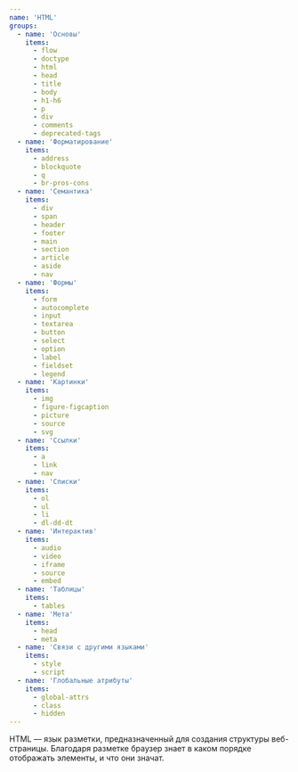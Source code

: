 ```yaml
---
name: 'HTML'
groups:
  - name: 'Основы'
    items:
      - flow
      - doctype
      - html
      - head
      - title
      - body
      - h1-h6
      - p
      - div
      - comments
      - deprecated-tags
  - name: 'Форматирование'
    items:
      - address
      - blockquote
      - q
      - br-pros-cons
  - name: 'Семантика'
    items:
      - div
      - span
      - header
      - footer
      - main
      - section
      - article
      - aside
      - nav
  - name: 'Формы'
    items:
      - form
      - autocomplete
      - input
      - textarea
      - button
      - select
      - option
      - label
      - fieldset
      - legend
  - name: 'Картинки'
    items:
      - img
      - figure-figcaption
      - picture
      - source
      - svg
  - name: 'Ссылки'
    items:
      - a
      - link
      - nav
  - name: 'Списки'
    items:
      - ol
      - ul
      - li
      - dl-dd-dt
  - name: 'Интерактив'
    items:
      - audio
      - video
      - iframe
      - source
      - embed
  - name: 'Таблицы'
    items:
      - tables
  - name: 'Мета'
    items:
      - head
      - meta
  - name: 'Связи с другими языками'
    items:
      - style
      - script
  - name: 'Глобальные атрибуты'
    items:
      - global-attrs
      - class
      - hidden
---
```


HTML — язык разметки, предназначенный для создания структуры веб-страницы. Благодаря разметке браузер знает в каком порядке отображать элементы, и что они значат.
